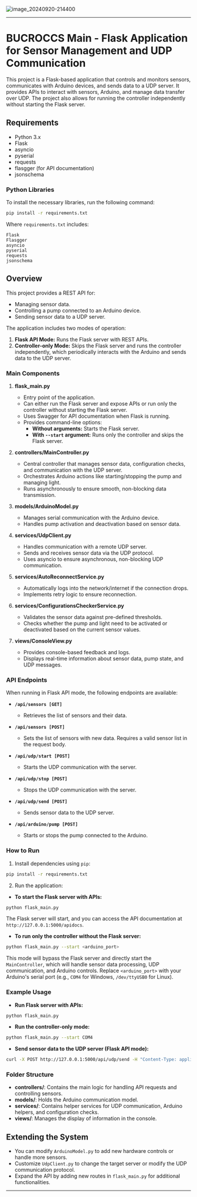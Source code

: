 ![image_20240920-214400](https://github.com/user-attachments/assets/7cc400a9-6e4c-42ab-90c0-babceed3cc6b)

---

# BUCROCCS Main - Flask Application for Sensor Management and UDP Communication

This project is a Flask-based application that controls and monitors sensors, communicates with Arduino devices, and sends data to a UDP server. It provides APIs to interact with sensors, Arduino, and manage data transfer over UDP. The project also allows for running the controller independently without starting the Flask server.

## Requirements

- Python 3.x
- Flask
- asyncio
- pyserial
- requests
- flasgger (for API documentation)
- jsonschema

### Python Libraries

To install the necessary libraries, run the following command:

```bash
pip install -r requirements.txt
```

Where `requirements.txt` includes:
```
Flask
Flasgger
asyncio
pyserial
requests
jsonschema
```

## Overview

This project provides a REST API for:
- Managing sensor data.
- Controlling a pump connected to an Arduino device.
- Sending sensor data to a UDP server.

The application includes two modes of operation:
1. **Flask API Mode:** Runs the Flask server with REST APIs.
2. **Controller-only Mode:** Skips the Flask server and runs the controller independently, which periodically interacts with the Arduino and sends data to the UDP server.

### Main Components

1. **flask_main.py**
   - Entry point of the application.
   - Can either run the Flask server and expose APIs or run only the controller without starting the Flask server.
   - Uses Swagger for API documentation when Flask is running.
   - Provides command-line options:
     - **Without arguments:** Starts the Flask server.
     - **With `--start` argument:** Runs only the controller and skips the Flask server.

2. **controllers/MainController.py**
   - Central controller that manages sensor data, configuration checks, and communication with the UDP server.
   - Orchestrates Arduino actions like starting/stopping the pump and managing light.
   - Runs asynchronously to ensure smooth, non-blocking data transmission.

3. **models/ArduinoModel.py**
   - Manages serial communication with the Arduino device.
   - Handles pump activation and deactivation based on sensor data.

4. **services/UdpClient.py**
   - Handles communication with a remote UDP server.
   - Sends and receives sensor data via the UDP protocol.
   - Uses asyncio to ensure asynchronous, non-blocking UDP communication.

5. **services/AutoReconnectService.py**
   - Automatically logs into the network/internet if the connection drops.
   - Implements retry logic to ensure reconnection.

6. **services/ConfigurationsCheckerService.py**
   - Validates the sensor data against pre-defined thresholds.
   - Checks whether the pump and light need to be activated or deactivated based on the current sensor values.

7. **views/ConsoleView.py**
   - Provides console-based feedback and logs.
   - Displays real-time information about sensor data, pump state, and UDP messages.

### API Endpoints

When running in Flask API mode, the following endpoints are available:

- **`/api/sensors [GET]`**
  - Retrieves the list of sensors and their data.

- **`/api/sensors [POST]`**
  - Sets the list of sensors with new data. Requires a valid sensor list in the request body.

- **`/api/udp/start [POST]`**
  - Starts the UDP communication with the server.

- **`/api/udp/stop [POST]`**
  - Stops the UDP communication with the server.

- **`/api/udp/send [POST]`**
  - Sends sensor data to the UDP server.

- **`/api/arduino/pump [POST]`**
  - Starts or stops the pump connected to the Arduino.

### How to Run

1. Install dependencies using `pip`:

```bash
pip install -r requirements.txt
```

2. Run the application:

- **To start the Flask server with APIs:**

```bash
python flask_main.py
```

The Flask server will start, and you can access the API documentation at `http://127.0.0.1:5000/apidocs`.

- **To run only the controller without the Flask server:**

```bash
python flask_main.py --start <arduino_port>
```

This mode will bypass the Flask server and directly start the `MainController`, which will handle sensor data processing, UDP communication, and Arduino controls. Replace `<arduino_port>` with your Arduino's serial port (e.g., `COM4` for Windows, `/dev/ttyUSB0` for Linux).

### Example Usage

- **Run Flask server with APIs:**

```bash
python flask_main.py
```

- **Run the controller-only mode:**

```bash
python flask_main.py --start COM4
```

- **Send sensor data to the UDP server (Flask API mode):**

```bash
curl -X POST http://127.0.0.1:5000/api/udp/send -H "Content-Type: application/json" -d '{"id": "sensor_1", "data": {"temperature": 22.5, "humidity": 55}}'
```

### Folder Structure

- **controllers/**: Contains the main logic for handling API requests and controlling sensors.
- **models/**: Holds the Arduino communication model.
- **services/**: Contains helper services for UDP communication, Arduino helpers, and configuration checks.
- **views/**: Manages the display of information in the console.

## Extending the System

- You can modify `ArduinoModel.py` to add new hardware controls or handle more sensors.
- Customize `UdpClient.py` to change the target server or modify the UDP communication protocol.
- Expand the API by adding new routes in `flask_main.py` for additional functionalities.

---
